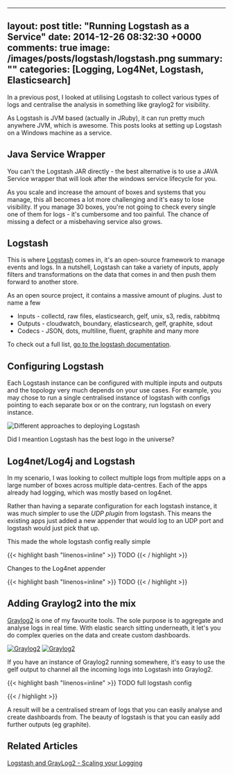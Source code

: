
---
layout: post
title: "Running Logstash as a Service"
date: 2014-12-26 08:32:30 +0000
comments: true
image: /images/posts/logstash/logstash.png
summary: ""
categories: [Logging, Log4Net, Logstash, Elasticsearch]
---

In a previous post, I looked at utilising Logstash to collect various types of logs and centralise the analysis in something like graylog2 for visibility.

As Logstash is JVM based (actually in JRuby), it can run pretty much anywhere JVM, which is awesome.
This posts looks at setting up Logstash on a Windows machine as a service.
<!--more-->

Java Service Wrapper
-------------------

You can't the Logstash JAR directly - the best alternative is to use a JAVA Service wrapper that will look after the windows service lifecycle for you.

As you scale and increase the amount of boxes and systems that you manage, this all becomes a lot more challenging and it's easy to lose visibility. 
If you manage 30 boxes, you're not going to check every single one of them for logs - it's cumbersome and too painful.
The chance of missing a defect or a misbehaving service also grows.

Logstash
-------------------

This is where [Logstash](http://logstash.net/) comes in, it's an open-source framework to manage events and logs.
In a nutshell, Logstash can take a variety of inputs, apply filters and transformations on the data that comes in and then push them forward to another store.

As an open source project, it contains a massive amount of plugins. Just to name a few

 - Inputs - collectd, raw files, elasticsearch, gelf, unix, s3, redis, rabbitmq
 - Outputs - cloudwatch, boundary, elasticsearch, gelf, graphite, sdout
 - Codecs - JSON, dots, multiline, fluent, graphite and many more

To check out a full list, [go to the logstash documentation](http://logstash.net/docs/1.4.2/).


Configuring Logstash
-------------------

Each Logstash instance can be configured with multiple inputs and outputs and the topology very much depends on your use cases. 
For example, you may chose to run a single centralised instance of logstash with configs pointing to each separate box or on the contrary, run logstash on every instance.

![Different approaches to deploying Logstash](/images/posts/logstash/logstash-diagram.png)

Did I meantion Logstash has the best logo in the universe?


Log4net/Log4j and Logstash
-------------------

In my scenario, I was looking to collect multiple logs from multiple apps on a large number of boxes across multiple data-centres.
Each of the apps already had logging, which was mostly based on log4net. 

Rather than having a separate configuration for each logstash instance, it was much simpler to use the *UDP plugin* from logstash.
This means the existing apps just added a new appender that would log to an UDP port and logstash would just pick that up.

This made the whole logstash config really simple

{{< highlight bash "linenos=inline" >}}
TODO
{{< / highlight >}}

Changes to the Log4net appender

{{< highlight bash "linenos=inline" >}}
TODO
{{< / highlight >}}


Adding Graylog2 into the mix
-------------------

[Graylog2](https://www.graylog2.org/) is one of my favourite tools. The sole purpose is to aggregate and analyse logs in real time. With elastic search sitting underneath,
it let's you do complex queries on the data and create custom dashboards. 

<a href='/images/posts/logstash/screen2_full.png'><img src='/images/posts/logstash/screen2.png' alt='Graylog2' /></a>
<a href='/images/posts/logstash/screen3_full.png'><img src='/images/posts/logstash/screen3.png' alt='Graylog2' /></a>

If you have an instance of Graylog2 running somewhere, it's easy to use the gelf output to channel all the incoming logs into Logstash into Graylog2.

{{< highlight bash "linenos=inline" >}}
TODO full logstash config

{{< / highlight >}}

A result will be a centralised stream of logs that you can easily analyse and create dashboards from. 
The beauty of logstash is that you can easily add further outputs (eg graphite). 

Related Articles
-------------------

[Logstash and GrayLog2 - Scaling your Logging](/introduction-to-sass-with-visual-studio/)<br/>